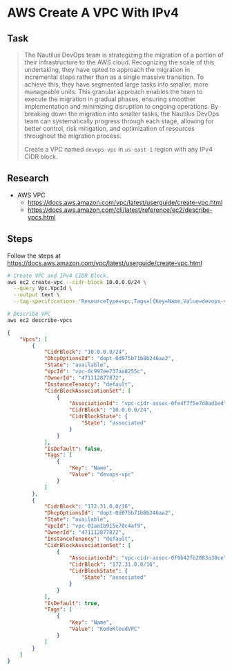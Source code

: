 # AWS Create A VPC With IPv4

## Task

> The Nautilus DevOps team is strategizing the migration of a portion of their infrastructure to the AWS cloud. Recognizing the scale of this undertaking, they have opted to approach the migration in incremental steps rather than as a single massive transition. To achieve this, they have segmented large tasks into smaller, more manageable units. This granular approach enables the team to execute the migration in gradual phases, ensuring smoother implementation and minimizing disruption to ongoing operations. By breaking down the migration into smaller tasks, the Nautilus DevOps team can systematically progress through each stage, allowing for better control, risk mitigation, and optimization of resources throughout the migration process.
>
> Create a VPC named `devops-vpc` in `us-east-1` region with any IPv4 CIDR block.

## Research

* AWS VPC
  * https://docs.aws.amazon.com/vpc/latest/userguide/create-vpc.html
  * https://docs.aws.amazon.com/cli/latest/reference/ec2/describe-vpcs.html

## Steps

Follow the steps at https://docs.aws.amazon.com/vpc/latest/userguide/create-vpc.html

```bash
# Create VPC and IPv4 CIDR Block.
aws ec2 create-vpc --cidr-block 10.0.0.0/24 \
  --query Vpc.VpcId \
  --output text \
  --tag-specifications 'ResourceType=vpc,Tags=[{Key=Name,Value=devops-vpc}]'

# Describe VPC
aws ec2 describe-vpcs
```

```json
{
    "Vpcs": [
        {
            "CidrBlock": "10.0.0.0/24",
            "DhcpOptionsId": "dopt-0d075b71b8b246aa2",
            "State": "available",
            "VpcId": "vpc-0c997ee737aa8255c",
            "OwnerId": "471112877872",
            "InstanceTenancy": "default",
            "CidrBlockAssociationSet": [
                {
                    "AssociationId": "vpc-cidr-assoc-0fe4f7f5e7d8ad1ed",
                    "CidrBlock": "10.0.0.0/24",
                    "CidrBlockState": {
                        "State": "associated"
                    }
                }
            ],
            "IsDefault": false,
            "Tags": [
                {
                    "Key": "Name",
                    "Value": "devops-vpc"
                }
            ]
        },
        {
            "CidrBlock": "172.31.0.0/16",
            "DhcpOptionsId": "dopt-0d075b71b8b246aa2",
            "State": "available",
            "VpcId": "vpc-01aa1b915e70c4af9",
            "OwnerId": "471112877872",
            "InstanceTenancy": "default",
            "CidrBlockAssociationSet": [
                {
                    "AssociationId": "vpc-cidr-assoc-0f9b42fb2083a30ce",
                    "CidrBlock": "172.31.0.0/16",
                    "CidrBlockState": {
                        "State": "associated"
                    }
                }
            ],
            "IsDefault": true,
            "Tags": [
                {
                    "Key": "Name",
                    "Value": "KodeKloudVPC"
                }
            ]
        }
    ]
}
```
